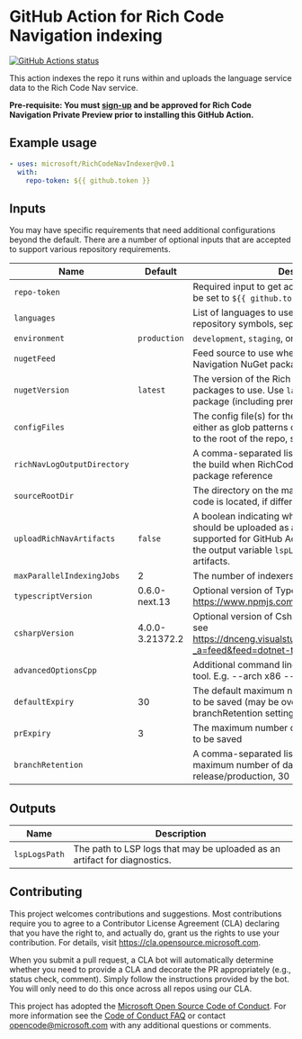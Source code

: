 # GitHub Action for Rich Code Navigation indexing

[![GitHub Actions status](https://github.com/microsoft/RichCodeNavIndexer/workflows/CI/PR/badge.svg)](https://github.com/microsoft/RichCodeNavIndexer/actions)

This action indexes the repo it runs within and uploads the language service data to the Rich Code Nav service.

**Pre-requisite:
You must [sign-up](https://aka.ms/richnavigation) and be approved for Rich Code Navigation Private Preview prior to installing this GitHub Action.**

## Example usage

```yaml
- uses: microsoft/RichCodeNavIndexer@v0.1
  with:
    repo-token: ${{ github.token }}
```

## Inputs

You may have specific requirements that need additional configurations beyond the default. There are a number of optional inputs that are accepted to support various repository requirements.

|Name|Default|Description
|--|--|--|
`repo-token` | | Required input to get access to the repo and should be set to `${{ github.token }}`.
`languages` | | List of languages to use when discovering repository symbols, separated by `,`
`environment` | `production` | `development`, `staging`, or `production`
`nugetFeed` | | Feed source to use when installing Rich Code Navigation NuGet packages
`nugetVersion` | `latest` | The version of the Rich Code Navigation nuget packages to use. Use `latest` to download the latest package (including prereleases).
`configFiles` | | The config file(s) for the project(s) to be indexed either as glob patterns or specific file paths relative to the root of the repo, separated by ','
`richNavLogOutputDirectory` | | A comma-separated list of log files created from the build when RichCodeNav.EnvVarDump is a package reference
`sourceRootDir` | | The directory on the machine where the source code is located, if different from the default.
`uploadRichNavArtifacts` | `false` | A boolean indicating whether Rich Nav log files should be uploaded as a build artifact. Not yet supported for GitHub Actions. Instead, please use the output variable `lspLogsPath` to publish Rich Nav artifacts.
`maxParallelIndexingJobs` | 2 | The number of indexers to be run in parallel.
`typescriptVersion` | 0.6.0-next.13 | Optional version of TypeScript tools to use. See https://www.npmjs.com/package/lsif
`csharpVersion` | 4.0.0-3.21372.2 | Optional version of Csharp tools to use. For versions see https://dnceng.visualstudio.com/public/_packaging?_a=feed&feed=dotnet-tools
`advancedOptionsCpp` | | Additional command line arguments to the c++ LSIF tool. E.g. --arch x86 --verbose
`defaultExpiry` | 30 | The default maximum number of days for an index to be saved (may be overridden by prExpiry and branchRetention settings)
`prExpiry` | 3 | The maximum number of days for the index of a PR to be saved
`branchRetention` | | A comma-separated list of specific branches and maximum number of days to retain; e.g. main, 15, release/production, 30

## Outputs

Name | Description
--|--
`lspLogsPath` | The path to LSP logs that may be uploaded as an artifact for diagnostics.

## Contributing

This project welcomes contributions and suggestions. Most contributions require you to agree to a
Contributor License Agreement (CLA) declaring that you have the right to, and actually do, grant us
the rights to use your contribution. For details, visit https://cla.opensource.microsoft.com.

When you submit a pull request, a CLA bot will automatically determine whether you need to provide
a CLA and decorate the PR appropriately (e.g., status check, comment). Simply follow the instructions
provided by the bot. You will only need to do this once across all repos using our CLA.

This project has adopted the [Microsoft Open Source Code of Conduct](https://opensource.microsoft.com/codeofconduct/).
For more information see the [Code of Conduct FAQ](https://opensource.microsoft.com/codeofconduct/faq/) or
contact [opencode@microsoft.com](mailto:opencode@microsoft.com) with any additional questions or comments.
